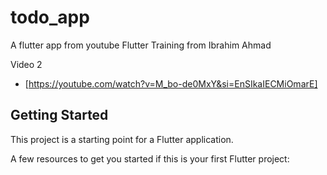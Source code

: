 # todo_app
A flutter app from youtube Flutter Training
from Ibrahim Ahmad

 Video 2 
- [https://youtube.com/watch?v=M_bo-de0MxY&si=EnSIkaIECMiOmarE]

## Getting Started

This project is a starting point for a Flutter application.

A few resources to get you started if this is your first Flutter project: